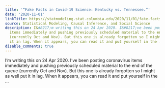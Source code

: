 ```yaml
---
title: '“Fake Facts in Covid-19 Science: Kentucky vs. Tennessee.”'
date: '2020-11-01'
linkTitle: https://statmodeling.stat.columbia.edu/2020/11/01/fake-facts-in-covid-19-science-kentucky-vs-tennessee/
source: Statistical Modeling, Causal Inference, and Social Science
description: I&#8217;m writing this on 24 Apr 2020. I&#8217;ve been posting coronavirus
  items immediately and pushing previously scheduled material to the end of the queue
  (currently Oct and Nov). But this one is already forgotten so I might as well put
  it in lag. When it appears, you can read it and put yourself in the ...
disable_comments: true
---
```

I&#8217;m writing this on 24 Apr 2020. I&#8217;ve been posting coronavirus items immediately and pushing previously scheduled material to the end of the queue (currently Oct and Nov). But this one is already forgotten so I might as well put it in lag. When it appears, you can read it and put yourself in the ...